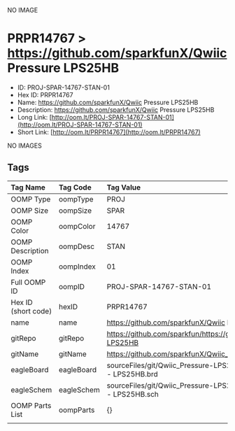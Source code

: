 


  
NO IMAGE  
# PRPR14767 > https://github.com/sparkfunX/Qwiic Pressure LPS25HB

- ID: PROJ-SPAR-14767-STAN-01
- Hex ID: PRPR14767
- Name: https://github.com/sparkfunX/Qwiic Pressure LPS25HB
- Description: https://github.com/sparkfunX/Qwiic Pressure LPS25HB
- Long Link: [http://oom.lt/PROJ-SPAR-14767-STAN-01](http://oom.lt/PROJ-SPAR-14767-STAN-01)
- Short Link: [http://oom.lt/PRPR14767](http://oom.lt/PRPR14767)
  
NO IMAGES  
## Tags
  

|Tag Name|Tag Code|Tag Value|
| :--- | :--- | :--- |
|OOMP Type|oompType|PROJ|
|OOMP Size|oompSize|SPAR|
|OOMP Color|oompColor|14767|
|OOMP Description|oompDesc|STAN|
|OOMP Index|oompIndex|01|
|Full OOMP ID|oompID|PROJ-SPAR-14767-STAN-01|
|Hex ID (short code)|hexID|PRPR14767|
|name|name|https://github.com/sparkfunX/Qwiic Pressure LPS25HB|
|gitRepo|gitRepo|https://github.com/sparkfun/https://github.com/sparkfunX/Qwiic_Pressure-LPS25HB|
|gitName|gitName|https://github.com/sparkfunX/Qwiic_Pressure-LPS25HB|
|eagleBoard|eagleBoard|sourceFiles/git/Qwiic_Pressure-LPS25HB/Hardware/Qwiic Pressure Sensor - LPS25HB.brd|
|eagleSchem|eagleSchem|sourceFiles/git/Qwiic_Pressure-LPS25HB/Hardware/Qwiic Pressure Sensor - LPS25HB.sch|
|OOMP Parts List|oompParts|{}|
||||
